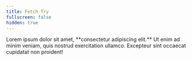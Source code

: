 ```yaml
---
title: Fetch Try
fullscreen: false
hidden: true
---
```

<Accordion title="My Accordion Title" icon="fa-info-circle">
  Lorem ipsum dolor sit amet, **consectetur adipiscing elit.** Ut enim
  ad minim veniam, quis nostrud exercitation ullamco. Excepteur sint
  occaecat cupidatat non proident!
</Accordion>